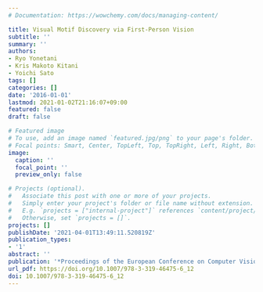 ```yaml
---
# Documentation: https://wowchemy.com/docs/managing-content/

title: Visual Motif Discovery via First-Person Vision
subtitle: ''
summary: ''
authors:
- Ryo Yonetani
- Kris Makoto Kitani
- Yoichi Sato
tags: []
categories: []
date: '2016-01-01'
lastmod: 2021-01-02T21:16:07+09:00
featured: false
draft: false

# Featured image
# To use, add an image named `featured.jpg/png` to your page's folder.
# Focal points: Smart, Center, TopLeft, Top, TopRight, Left, Right, BottomLeft, Bottom, BottomRight.
image:
  caption: ''
  focal_point: ''
  preview_only: false

# Projects (optional).
#   Associate this post with one or more of your projects.
#   Simply enter your project's folder or file name without extension.
#   E.g. `projects = ["internal-project"]` references `content/project/deep-learning/index.md`.
#   Otherwise, set `projects = []`.
projects: []
publishDate: '2021-04-01T13:49:11.520819Z'
publication_types:
- '1'
abstract: ''
publication: '*Proceedings of the European Conference on Computer Vision (ECCV)*'
url_pdf: https://doi.org/10.1007/978-3-319-46475-6_12
doi: 10.1007/978-3-319-46475-6_12
---
```

